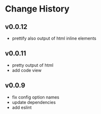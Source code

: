# Change History

## v0.0.12

* prettify also output of html inline elements

## v0.0.11

* pretty output of html
* add code view

## v0.0.9

* fix config option names
* update dependencies
* add eslint
